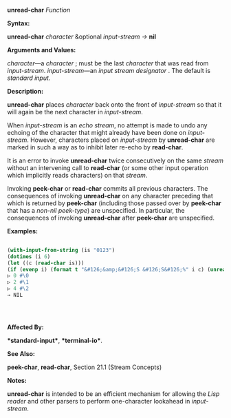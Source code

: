 **unread-char** *Function* 



**Syntax:** 



**unread-char** *character* &amp;optional *input-stream →* **nil** 



**Arguments and Values:** 



*character*—a *character* ; must be the last *character* that was read from *input-stream*. *input-stream*—an *input stream designator* . The default is *standard input*. 



**Description:** 



**unread-char** places *character* back onto the front of *input-stream* so that it will again be the next character in *input-stream*. 



When *input-stream* is an *echo stream*, no attempt is made to undo any echoing of the character that might already have been done on *input-stream*. However, characters placed on *input-stream* by **unread-char** are marked in such a way as to inhibit later re-echo by **read-char**. 



It is an error to invoke **unread-char** twice consecutively on the same *stream* without an intervening call to **read-char** (or some other input operation which implicitly reads characters) on that *stream*. 



Invoking **peek-char** or **read-char** commits all previous characters. The consequences of invoking **unread-char** on any character preceding that which is returned by **peek-char** (including those passed over by **peek-char** that has a *non-nil peek-type*) are unspecified. In particular, the consequences of invoking **unread-char** after **peek-char** are unspecified. 



**Examples:**
```lisp
 
(with-input-from-string (is "0123") 
(dotimes (i 6) 
(let ((c (read-char is))) 
(if (evenp i) (format t "&#126;&amp;&#126;S &#126;S&#126;%" i c) (unread-char c is))))) 
▷ 0 #\0 
▷ 2 #\1 
▷ 4 #\2 
→ NIL 

 
 

```
**Affected By:** 



**\*standard-input\***, **\*terminal-io\***. 



**See Also:** 



**peek-char**, **read-char**, Section 21.1 (Stream Concepts) 



**Notes:** 



**unread-char** is intended to be an efficient mechanism for allowing the *Lisp reader* and other parsers to perform one-character lookahead in *input-stream*. 



